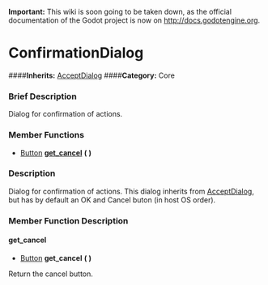 **Important:** This wiki is soon going to be taken down, as the official documentation of the Godot project is now on http://docs.godotengine.org.

#  ConfirmationDialog  
####**Inherits:** [AcceptDialog](class_acceptdialog)
####**Category:** Core

###  Brief Description  
Dialog for confirmation of actions.

###  Member Functions 
  * [Button](class_button)  **[get&#95;cancel](#get_cancel)**  **(** **)**

###  Description  
Dialog for confirmation of actions. This dialog inherits from [AcceptDialog](class_acceptdialog), but has by default an OK and Cancel buton (in host OS order).

###  Member Function Description  

#### <a name="get_cancel">get_cancel</a>
  * [Button](class_button)  **get&#95;cancel**  **(** **)**

Return the cancel button.
